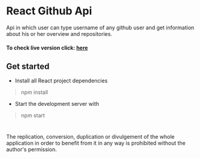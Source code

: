 # React Github Api

Api in which user can type username of any github user and get information about his or her overview and  repositories.

#### To check live version click: [here](https://react-git.msulewski.pl/)

## Get started
* Install all React project dependencies
> npm install

* Start the development server with
> npm start



#
The replication, conversion, duplication or divulgement of the whole application in order to benefit from it in any way is prohibited without the author's permission.
